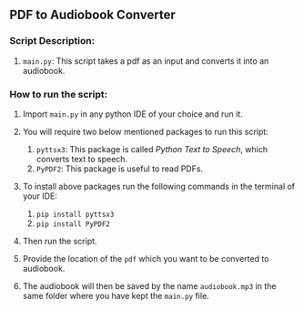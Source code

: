 ## PDF to Audiobook Converter

### Script Description:
1. `main.py`: This script takes a pdf as an input and converts it into an audiobook.

### How to run the script:
1. Import `main.py` in any python IDE of your choice and run it.
2. You will require two below mentioned packages to run this script:
   1. `pyttsx3`: This package is called _Python Text to Speech_, which converts text to speech.
    2. `PyPDF2`: This package is useful to read PDFs.
    
3. To install above packages run the following commands in the terminal of your IDE:
   1. `pip install pyttsx3`
    2. `pip install PyPDF2`
    
4. Then run the script.
5. Provide the location of the `pdf` which you want to be converted to audiobook.
6. The audiobook will then be saved by the name `audiobook.mp3` in the same folder where you have kept the `main.py` file.